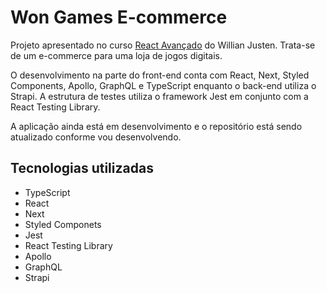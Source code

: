 # Won Games E-commerce

Projeto apresentado no curso [React Avançado](https://www.udemy.com/course/react-avancado/) do Willian Justen. Trata-se de um e-commerce para uma loja de jogos digitais.

O desenvolvimento na parte do front-end conta com React, Next, Styled Components, Apollo, GraphQL e TypeScript enquanto o back-end utiliza o Strapi. A estrutura de testes utiliza o framework Jest em conjunto com a React Testing Library.

A aplicação ainda está em desenvolvimento e o repositório está sendo atualizado conforme vou desenvolvendo.

## Tecnologias utilizadas

* TypeScript
* React
* Next
* Styled Componets
* Jest
* React Testing Library
* Apollo
* GraphQL
* Strapi